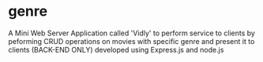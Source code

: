 # genre
A Mini Web Server Application called 'Vidly' to perform service to clients by peforming CRUD operations on movies with specific genre and present it to clients (BACK-END ONLY)
developed using Express.js and node.js
